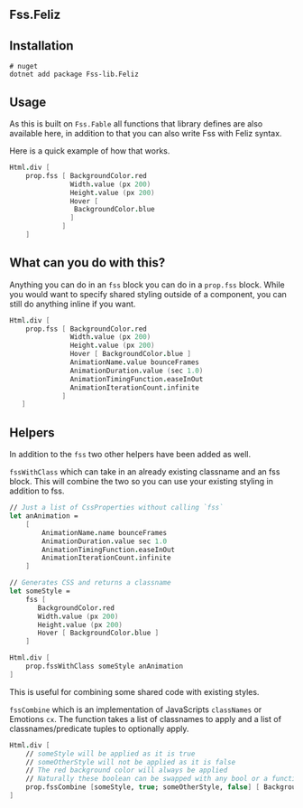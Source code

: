 ## Fss.Feliz

## Installation

```
# nuget
dotnet add package Fss-lib.Feliz
```

## Usage
As this is built on `Fss.Fable` all functions that library defines are also available here, in addition to that
you can also write Fss with Feliz syntax.

Here is a quick example of how that works.
```fsharp
Html.div [
    prop.fss [ BackgroundColor.red
               Width.value (px 200)
               Height.value (px 200)
               Hover [ 
                BackgroundColor.blue 
               ] 
             ] 
    ]
```

<example/>

## What can you do with this?
Anything you can do in an `fss` block you can do in a `prop.fss` block.
While you would want to specify shared styling outside of a component, you can still do anything inline if you want.

```fsharp
Html.div [ 
    prop.fss [ BackgroundColor.red
               Width.value (px 200)
               Height.value (px 200)
               Hover [ BackgroundColor.blue ]
               AnimationName.value bounceFrames
               AnimationDuration.value (sec 1.0)
               AnimationTimingFunction.easeInOut
               AnimationIterationCount.infinite 
             ] 
   ]
```

<example/>

## Helpers

In addition to the `fss` two other helpers have been added as well.

`fssWithClass` which can take in an already existing classname and an fss block. This will combine the two so you can use your existing styling in addition to fss.

```fsharp
// Just a list of CssProperties without calling `fss`
let anAnimation =
    [
        AnimationName.name bounceFrames
        AnimationDuration.value sec 1.0
        AnimationTimingFunction.easeInOut
        AnimationIterationCount.infinite
    ]

// Generates CSS and returns a classname
let someStyle =
    fss [
       BackgroundColor.red
       Width.value (px 200)
       Height.value (px 200)
       Hover [ BackgroundColor.blue ]
    ]

Html.div [
    prop.fssWithClass someStyle anAnimation
]
```

This is useful for combining some shared code with existing styles.

`fssCombine` which is an implementation of JavaScripts `classNames` or Emotions `cx`.
The function takes a list of classnames to apply and a list of classnames/predicate tuples to optionally apply.

```fsharp
Html.div [
    // someStyle will be applied as it is true
    // someOtherStyle will not be applied as it is false
    // The red background color will always be applied
    // Naturally these boolean can be swapped with any bool or a function returning one
    prop.fssCombine [someStyle, true; someOtherStyle, false] [ BackgroundColor.red ]
]
```
